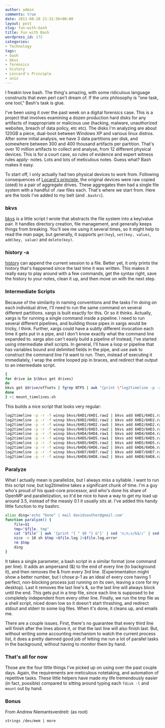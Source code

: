```yaml
---
author: admin
comments: true
date: 2011-08-20 21:31:56+00:00
layout: post
slug: fun-with-bash
title: Fun with Bash
wordpress_id: 172
categories:
- Technology
tags:
- bash
- bkvs
- forensics
- history
- Loccard's Principle
- unix
---
```


I freakin love bash. The thing's amazing, with some ridiculous language constructs that even perl can't dream of. If the unix philosophy is "one task, one tool," Bash's task is glue.

I've been using it over the past week on a digital forensics case. This is a project that involves examining a dozen production hard disks for any artifacts of inappropriate or malicious use (hacking, malware, unauthorized websites, breach of data policy, etc etc). The disks I'm analyzing are about 120GB a piece, dual-boot between Windows XP and various linux distros. After some initial analysis, we have 3 data partitions per disk, and somewhere between 300 and 400 thousand artifacts per partition. That's over 10 million artifacts to collect and analyse, from 12 different physical devices. This is for a court case, so rules of evidence and expert witness rules apply- notes. Lots and lots of meticulous notes. Guess what? Bash makes it easy.

To start off, I only actually had two physical devices to work from. Following consequences of [Locard's principle](http://en.wikipedia.org/wiki/Locard's_exchange_principle), the original devices were raw copied (`dd`ed) to a pair of aggregate drives. These aggregates then had a single file system with a handful of .raw files each. That's where we start from. Here are the tools I've added to my belt (and `.bashrc`).


### bkvs


[bkvs](http://davidsouther.com/2011/08/bkvs-bash-keyvalue-store/) is a little script I wrote that abstracts the file system into a key/value pair. It handles directory creation, file management, and generally keeps things from breaking. You'll see me using it several times, so it might help to read the man page, but generally, it supports `get(key`), `set(key, value)`, `add(key, value)` and `delete(key)`.


### history -a


[history](http://ss64.com/bash/history.html) can append the current session to a file. Better yet, it only prints the history that's happened since the last time it was written. This makes it really easy to play around with a few commands, get the syntax right, save the history to your notes, clean it up, and then move on with the next step.


### Intermediate Scripts


Because of the similarity in naming conventions and the tasks I'm doing on each individual drive, I'll need to run the same command on several different partitions. xargs is built exactly for this. Or so it thinks. Actually, xargs is for running a single command inside a pipeline. I need to run several different pipelines, and building those pipes in xargs would be tricky, I think. Further, xargs could have a subtly different invocation each time it gets put in a pipe, and I don't know exactly what the command line expanded to. xargs also can't easily build a pipeline of Instead, I've started using intermediate shell scripts. In general, I'll have a loop or pipeline that has variables bound and delimited fields in the pipe, and use awk to construct the command line I'd want to run. Then, instead of executing it immediately, I wrap the entire looped pip in braces, and redirect that output to an intermediate script.

```bash
{
for drive in $(bkvs get drives)
do
bkvs get $drive/offsets | fgrep NTFS | awk "{print \"log2timeline -p -r -f winxp bkvs/$drive/\" \$1 \" | bkvs add $drive/\" \$1 \".timeline\"}"
done
} >| mount_timelines.sh
```

This builds a nice script that looks very regular:

```bash
log2timeline -p -r -f winxp bkvs/6HD1/6HD1.raw2 | bkvs add 6HD1/6HD1.raw2.timeline
log2timeline -p -r -f winxp bkvs/6HD2/6HD2.raw2 | bkvs add 6HD2/6HD2.raw2.timeline
log2timeline -p -r -f winxp bkvs/6HD2/6HD2.raw5 | bkvs add 6HD2/6HD2.raw5.timeline
log2timeline -p -r -f winxp bkvs/6HD3/6HD3.raw2 | bkvs add 6HD3/6HD3.raw2.timeline
log2timeline -p -r -f winxp bkvs/6HD4/6HD4.raw1 | bkvs add 6HD4/6HD4.raw1.timeline
log2timeline -p -r -f winxp bkvs/6HD5/6HD5.raw1 | bkvs add 6HD5/6HD5.raw1.timeline
log2timeline -p -r -f winxp bkvs/6HD5/6HD5.raw2 | bkvs add 6HD5/6HD5.raw2.timeline
log2timeline -p -r -f winxp bkvs/6HD6/6HD6.raw2 | bkvs add 6HD6/6HD6.raw2.timeline
log2timeline -p -r -f winxp bkvs/6HD7/6HD7.raw2 | bkvs add 6HD7/6HD7.raw2.timeline
log2timeline -p -r -f winxp bkvs/6HD8/6HD8.raw2 | bkvs add 6HD8/6HD8.raw2.timeline
```

### Paralyze


What I actually mean is parallelize, but I always miss a syllable. I want to run this script now, but log2timeline takes a significant chunk of time. I'm a guy who's proud of his quad-core processor, and who's done his share of OpenMP and parallelization, so it'd be nice to have a way to get my load up around 3.5, instead of the measly 0.1 it usually sits at. I've added this handy little function to my bashrc.

```bash
alias ding='echo "Done" | mail davidsouther@gmail.com'
function paralyze() {
	file=$1
	tmp="$file._tmp"
	cat "$file" | awk '{print "{ " $0 "} &"}' | sed 'n;n;s/&$//' | sed '$s/&$//' >| $tmp
	nice -n 10 sh $tmp >$file.log 2>$file.log.error
	rm $tmp
	ding
}
```

It takes a single parameter, a bash script in a similar format (one command per line). It adds an ampersand (&) to the end of every line (to background it), and then removes the & from every 3rd line. (Experimentation might show a better number, but I chose p-1 as an ideal of every core having 1 perfect, non-blocking process just running on its own, leaving a core for my desktop). Last it removes the last line's &, so the last line will always block until the end. This gets put in a tmp file, since each line is supposed to be completely independent from every other line. Finally, we run the tmp file as a shell script, niced down low so it doesn't start thrashing, and redirect stdout and stderr to some log files. When it's done, it cleans up, and emails me.

There are a couple issues. First, there's no guarantee that every third line will finish after the lines above it, or that the last line will also finish last. But, without writing some accounting mechanism to watch the current process list, it does a pretty damned good job of letting me run a lot of parallel tasks in the background, without having to monitor them by hand.


### That's all for now


Those are the four little things I've picked up on using over the past couple days. Again, the requirements are meticulous notetaking, and automation of repetitive tasks. These little helpers have made my life tremendously easier (in fact, possible) compared to sitting around typing each `fdisk -l` and `mount` out by hand.


### Bonus


From Andrew Niemantsverdreit: (as root)

`strings /dev/mem | more`
